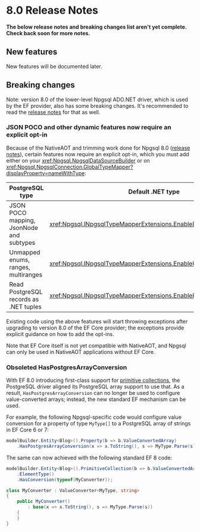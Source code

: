 # 8.0 Release Notes

**The below release notes and breaking changes list aren't yet complete. Check back soon for more notes.**

## New features

New features will be documented later.

## Breaking changes

Note: version 8.0 of the lower-level Npgsql ADO.NET driver, which is used by the EF provider, also has some breaking changes. It's recommended to read the [release notes](../../Npgsql/release-notes/8.0.md) for that as well.

### <a name="dynamic-optin">JSON POCO and other dynamic features now require an explicit opt-in

Because of the NativeAOT and trimming work done for Npgsql 8.0 ([release notes](../../Npgsql/release-notes/8.0.md)), certain features now require an explicit opt-in, which you must add either on your <xref:Npgsql.NpgsqlDataSourceBuilder> or on <xref:Npgsql.NpgsqlConnection.GlobalTypeMapper?displayProperty=nameWithType>:

PostgreSQL type                          | Default .NET type
---------------------------------------- | --------------------------
JSON POCO mapping, JsonNode and subtypes | <xref:Npgsql.INpgsqlTypeMapperExtensions.EnableDynamicJsonMappings>
Unmapped enums, ranges, multiranges      | <xref:Npgsql.INpgsqlTypeMapperExtensions.EnableUnmappedTypes>
Read PostgreSQL records as .NET tuples   | <xref:Npgsql.INpgsqlTypeMapperExtensions.EnableRecordsAsTuples>

Existing code using the above features will start throwing exceptions after upgrading to version 8.0 of the EF Core provider; the exceptions provide explicit guidance on how to add the opt-ins.

Note that EF Core itself is not yet compatible with NativeAOT, and Npgsql can only be used in NativeAOT applications without EF Core.

### Obsoleted HasPostgresArrayConversion

With EF 8.0 introducing first-class support for [primitive collections](https://devblogs.microsoft.com/dotnet/announcing-ef8-preview-4), the PostgreSQL driver aligned its PostgreSQL array support to use that. As a result, `HasPostgresArrayConversion` can no longer be used to configure value-converted arrays; instead, the new standard EF mechanism can be used.

For example, the following Npgsql-specific code would configure value conversion for a property of type `MyType[]` to a PostgreSQL array of strings in EF Core 6 or 7:

```c#
modelBuilder.Entity<Blog>().Property(b => b.ValueConvertedArray)
    .HasPostgresArrayConversion(x => x.ToString(), s => MyType.Parse(s));
```

The same can now achieved with the following standard EF 8 code:

```c#
modelBuilder.Entity<Blog>().PrimitiveCollection(b => b.ValueConvertedArray)
    .ElementType()
    .HasConversion(typeof(MyConverter));

class MyConverter : ValueConverter<MyType, string>
{
    public MyConverter()
        : base(x => x.ToString(), s => MyType.Parse(s))
    {
    }
}
```
